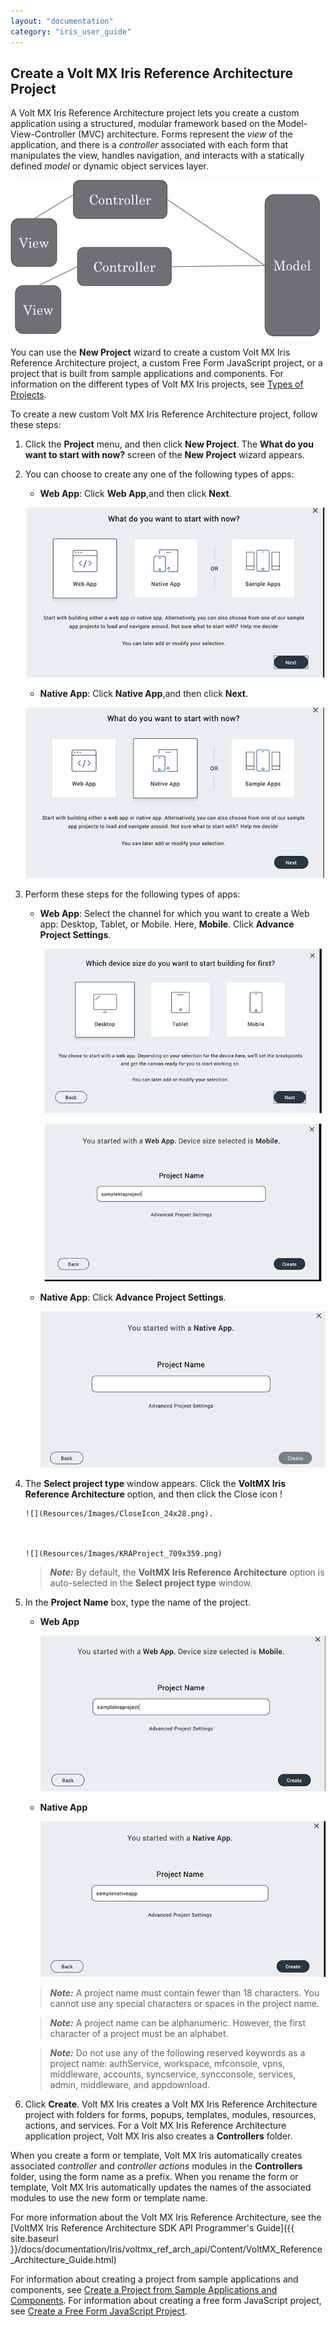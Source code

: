 ```yaml
---
layout: "documentation"
category: "iris_user_guide"
---
```

                          


Create a Volt MX Iris Reference Architecture Project
----------------------------------------------------------

A Volt MX Iris Reference Architecture project lets you create a custom application using a structured, modular framework based on the Model-View-Controller (MVC) architecture. Forms represent the _view_ of the application, and there is a _controller_ associated with each form that manipulates the view, handles navigation, and interacts with a statically defined _model_ or dynamic object services layer.


![](Resources/Images/MVC.png)


You can use the **New Project** wizard to create a custom Volt MX Iris Reference Architecture project, a custom Free Form JavaScript project, or a project that is built from sample applications and components. For information on the different types of Volt MX Iris projects, see [Types of Projects](TypesOfProjects.html).

To create a new custom Volt MX Iris Reference Architecture project, follow these steps: 

1.  Click the **Project** menu, and then click **New Project**. The **What do you want to start with now?** screen of the **New Project** wizard appears.
2.  You can choose to create any one of the following types of apps:


    *   **Web App**: Click **Web App**,and then click **Next**.  

          
       ![](Resources/Images/CreateWebApp_566x320.png)


    *   **Native App**: Click **Native App**,and then click
         **Next**.  

          

       ![](Resources/Images/CreateNativeApp_590x336.png)



3.  Perform these steps for the following types of apps:


    *   **Web App**: Select the channel for which you want to create a Web app: Desktop, Tablet, or Mobile. Here, **Mobile**. Click **Advance Project Settings**.  
          


        ![](Resources/Images/MobileWebApp_656x378.png)  
          


        ![](Resources/Images/MobileWebAppKRA_615x339.png)



    *   **Native App**: Click **Advance Project Settings**.  
          


        ![](Resources/Images/StartNativeApp_635x348.png)



4.  The **Select project type** window appears. Click the **VoltMX Iris Reference Architecture** option, and then click the Close icon !


        ![](Resources/Images/CloseIcon_24x28.png).  
      


        ![](Resources/Images/KRAProject_709x359.png)



     > **_Note:_** By default, the **VoltMX Iris Reference Architecture** option is auto-selected in the **Select project type** window.


5.  In the **Project Name** box, type the name of the project.
    *   **Web App**  
          

        ![](Resources/Images/SampleKRAMobileNativeApp_581x317.png)


    *   **Native App**  

          
        ![](Resources/Images/SampleNativeApp_555x303.png)


     > **_Note:_** A project name must contain fewer than 18 characters. You cannot use any special characters or spaces in the project name.

     > **_Note:_** A project name can be alphanumeric. However, the first character of a project must be an alphabet.

     > **_Note:_** Do not use any of the following reserved keywords as a project name: authService, workspace, mfconsole, vpns, middleware, accounts, syncservice, syncconsole, services, admin, middleware, and appdownload.  

6.  Click **Create**. Volt MX Iris creates a Volt MX Iris Reference Architecture project with folders for forms, popups, templates, modules, resources, actions, and services. For a Volt MX Iris Reference Architecture application project, Volt MX Iris also creates a **Controllers** folder.

When you create a form or template, Volt MX Iris automatically creates associated _controller_ and _controller actions_ modules in the **Controllers** folder, using the form name as a prefix. When you rename the form or template, Volt MX Iris automatically updates the names of the associated modules to use the new form or template name.

For more information about the Volt MX Iris Reference Architecture, see the [VoltMX Iris Reference Architecture SDK API Programmer's Guide]({{ site.baseurl }}/docs/documentation/Iris/voltmx_ref_arch_api/Content/VoltMX_Reference_Architecture_Guide.html)

For information about creating a project from sample applications and components, see [Create a Project from Sample Applications and Components](CreateFromSampleApp.html). For information about creating a free form JavaScript project, see [Create a Free Form JavaScript Project](CreateNewProject.html).
